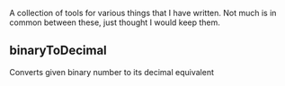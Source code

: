 A collection of tools for various things that I have written. Not much is in common between these, just thought I would keep them.


## binaryToDecimal
Converts given binary number to its decimal equivalent
